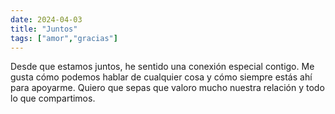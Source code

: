 ```yaml
---
date: 2024-04-03
title: "Juntos"
tags: ["amor","gracias"]
---
```


Desde que estamos juntos, he sentido una conexión especial contigo. Me gusta cómo podemos hablar de cualquier cosa y cómo siempre estás ahí para apoyarme. Quiero que sepas que valoro mucho nuestra relación y todo lo que compartimos.